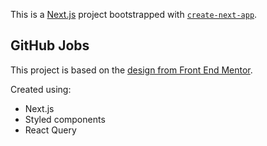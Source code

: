 This is a [Next.js](https://nextjs.org/) project bootstrapped with [`create-next-app`](https://github.com/vercel/next.js/tree/canary/packages/create-next-app).

## GitHub Jobs

This project is based on the [design from Front End Mentor](https://www.frontendmentor.io/challenges/github-jobs-api-93L-NL6rP).

Created using:

- Next.js
- Styled components
- React Query
